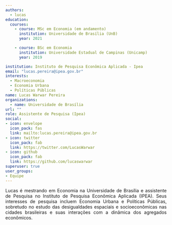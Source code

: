 ```yaml
---
authors:
  - lucas
education:
  courses:
    - course: MSc em Economia (em andamento) 
      institution: Universidade de Brasília (UnB)
      year: 2021

    - course: BSc em Economia
      institution: Universidade Estadual de Campinas (Unicamp)
      year: 2019

institution: Instituto de Pesquisa Econômica Aplicada - Ipea
email: "lucas.pereira@ipea.gov.br"
interests:
  - Macroeconomia
  - Economia Urbana
  - Políticas Públicas
name: Lucas Warwar Pereira
organizations:
  - name: Universidade de Brasília
url: ""
role: Assistente de Pesquisa (Ipea)
social:
- icon: envelope
  icon_pack: fas
  link: mailto:lucas.pereira@ipea.gov.br
- icon: twitter
  icon_pack: fab
  link: https://twitter.com/LucasWarwar
- icon: github
  icon_pack: fab
  link: https://github.com/lucaswarwar
superuser: true
user_groups:
- Equipe
---
```


<p align="justify">
Lucas é mestrando em Economia na Universidade de Brasília e assistente de Pesquisa no Instituto de Pesquisa Econômica Aplicada (IPEA). Seus interesses de pesquisa incluem Economia Urbana e Políticas Públicas, sobretudo no estudo das desigualdades espaciais e socioeconômicas nas cidades brasileiras e suas interações com a dinâmica dos agregados econômicos.

</p>
